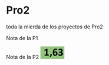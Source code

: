 # Pro2
toda la mierda de los proyectos de Pro2

Nota de la P1


Nota de la P2
![image](https://github.com/Choped7626/Pro2/blob/3629ed7dda02338dbe5b53368ebb709431229f70/image.png)

